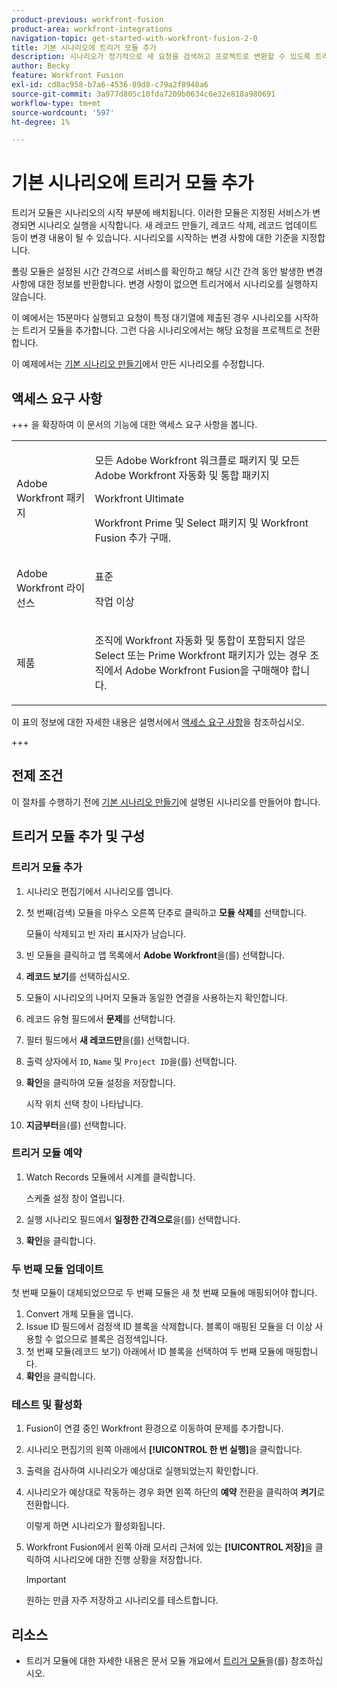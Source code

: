 ```yaml
---
product-previous: workfront-fusion
product-area: workfront-integrations
navigation-topic: get-started-with-workfront-fusion-2-0
title: 기본 시나리오에 트리거 모듈 추가
description: 시나리오가 정기적으로 새 요청을 검색하고 프로젝트로 변환할 수 있도록 트리거 모듈을 추가하는 방법을 알아봅니다.
author: Becky
feature: Workfront Fusion
exl-id: cd8ac958-b7a6-4536-89d8-c79a2f8940a6
source-git-commit: 3a977d805c10fda7209b0634c6e32e818a980691
workflow-type: tm+mt
source-wordcount: '597'
ht-degree: 1%

---
```


# 기본 시나리오에 트리거 모듈 추가

트리거 모듈은 시나리오의 시작 부분에 배치됩니다. 이러한 모듈은 지정된 서비스가 변경되면 시나리오 실행을 시작합니다. 새 레코드 만들기, 레코드 삭제, 레코드 업데이트 등이 변경 내용이 될 수 있습니다. 시나리오를 시작하는 변경 사항에 대한 기준을 지정합니다.

폴링 모듈은 설정된 시간 간격으로 서비스를 확인하고 해당 시간 간격 동안 발생한 변경 사항에 대한 정보를 반환합니다. 변경 사항이 없으면 트리거에서 시나리오를 실행하지 않습니다.

이 예에서는 15분마다 실행되고 요청이 특정 대기열에 제출된 경우 시나리오를 시작하는 트리거 모듈을 추가합니다. 그런 다음 시나리오에서는 해당 요청을 프로젝트로 전환합니다.

이 예제에서는 [기본 시나리오 만들기](/help/workfront-fusion/build-practice-scenarios/create-basic-scenario.md)에서 만든 시나리오를 수정합니다.

## 액세스 요구 사항

+++ 을 확장하여 이 문서의 기능에 대한 액세스 요구 사항을 봅니다.

<table style="table-layout:auto">
 <col> 
 <col> 
 <tbody> 
  <tr> 
   <td role="rowheader">Adobe Workfront 패키지</td> 
   <td> <p>모든 Adobe Workfront 워크플로 패키지 및 모든 Adobe Workfront 자동화 및 통합 패키지</p><p>Workfront Ultimate</p><p>Workfront Prime 및 Select 패키지 및 Workfront Fusion 추가 구매.</p> </td> 
  </tr> 
  <tr data-mc-conditions=""> 
   <td role="rowheader">Adobe Workfront 라이선스</td> 
   <td> <p>표준</p><p>작업 이상</p> </td> 
  </tr> 
  <tr> 
   <td role="rowheader">제품</td> 
   <td>
   <p>조직에 Workfront 자동화 및 통합이 포함되지 않은 Select 또는 Prime Workfront 패키지가 있는 경우 조직에서 Adobe Workfront Fusion을 구매해야 합니다.</li></ul>
   </td> 
  </tr>
 </tbody> 
</table>

이 표의 정보에 대한 자세한 내용은 설명서에서 [액세스 요구 사항](/help/workfront-fusion/references/licenses-and-roles/access-level-requirements-in-documentation.md)을 참조하십시오.

+++

## 전제 조건

이 절차를 수행하기 전에 [기본 시나리오 만들기](/help/workfront-fusion/build-practice-scenarios/create-basic-scenario.md)에 설명된 시나리오를 만들어야 합니다.

## 트리거 모듈 추가 및 구성

### 트리거 모듈 추가

1. 시나리오 편집기에서 시나리오를 엽니다.
1. 첫 번째(검색) 모듈을 마우스 오른쪽 단추로 클릭하고 **모듈 삭제**&#x200B;를 선택합니다.

   모듈이 삭제되고 빈 자리 표시자가 남습니다.

1. 빈 모듈을 클릭하고 앱 목록에서 **Adobe Workfront**&#x200B;을(를) 선택합니다.
1. **레코드 보기**&#x200B;를 선택하십시오.
1. 모듈이 시나리오의 나머지 모듈과 동일한 연결을 사용하는지 확인합니다.
1. 레코드 유형 필드에서 **문제**&#x200B;를 선택합니다.
1. 필터 필드에서 **새 레코드만**&#x200B;을(를) 선택합니다.
1. 출력 상자에서 `ID`, `Name` 및 `Project ID`을(를) 선택합니다.
1. **확인**&#x200B;을 클릭하여 모듈 설정을 저장합니다.

   시작 위치 선택 창이 나타납니다.

1. **지금부터**&#x200B;을(를) 선택합니다.

### 트리거 모듈 예약

1. Watch Records 모듈에서 시계를 클릭합니다.

   스케줄 설정 창이 열립니다.

1. 실행 시나리오 필드에서 **일정한 간격으로**&#x200B;을(를) 선택합니다.

1. **확인**&#x200B;을 클릭합니다.

### 두 번째 모듈 업데이트

첫 번째 모듈이 대체되었으므로 두 번째 모듈은 새 첫 번째 모듈에 매핑되어야 합니다.

1. Convert 개체 모듈을 엽니다.
1. Issue ID 필드에서 검정색 ID 블록을 삭제합니다. 블록이 매핑된 모듈을 더 이상 사용할 수 없으므로 블록은 검정색입니다.
1. 첫 번째 모듈(레코드 보기) 아래에서 ID 블록을 선택하여 두 번째 모듈에 매핑합니다.
1. **확인**&#x200B;을 클릭합니다.

### 테스트 및 활성화

1. Fusion이 연결 중인 Workfront 환경으로 이동하여 문제를 추가합니다.
1. 시나리오 편집기의 왼쪽 아래에서 **[!UICONTROL 한 번 실행]**&#x200B;을 클릭합니다.
1. 출력을 검사하여 시나리오가 예상대로 실행되었는지 확인합니다.
1. 시나리오가 예상대로 작동하는 경우 화면 왼쪽 하단의 **예약** 전환을 클릭하여 **켜기**&#x200B;로 전환합니다.

   이렇게 하면 시나리오가 활성화됩니다.
1. Workfront Fusion에서 왼쪽 아래 모서리 근처에 있는 **[!UICONTROL 저장]**&#x200B;을 클릭하여 시나리오에 대한 진행 상황을 저장합니다.

   >[!IMPORTANT]
   >
   >원하는 만큼 자주 저장하고 시나리오를 테스트합니다.

## 리소스

* 트리거 모듈에 대한 자세한 내용은 문서 모듈 개요에서 [트리거 모듈](/help/workfront-fusion/get-started-with-fusion/understand-fusion/module-overview.md#trigger-modules)을(를) 참조하십시오.
